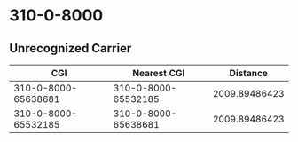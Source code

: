 # 310-0-8000
## Unrecognized Carrier


| CGI | Nearest CGI | Distance |
|-----|-------------|----------|
| 310-0-8000-65638681 | 310-0-8000-65532185 | 2009.89486423 |
| 310-0-8000-65532185 | 310-0-8000-65638681 | 2009.89486423 |

